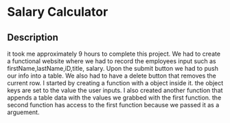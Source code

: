 # Salary Calculator
## Description
it took me approximately 9 hours to complete this project. We had to create a functional website where we had to record the employees input such as firstName,lastName,iD,title, salary. Upon the submit button we had to push our info into a table. We also had to have a delete button that removes the current row. I started by creating a function with a object inside it. the object keys are set to the value the user inputs. I also created another function that appends a table data with the values we grabbed with the first function. the second function has access to the first function because we passed it as a arguement.
